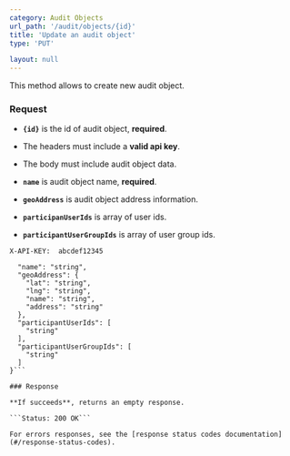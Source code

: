 ```yaml
---
category: Audit Objects
url_path: '/audit/objects/{id}'
title: 'Update an audit object'
type: 'PUT'

layout: null
---
```


This method allows to create new audit object.

### Request

* **`{id}`** is the id of audit object, **required**.
* The headers must include a **valid api key**.

* The body must include audit object data.
* **`name`** is audit object name, **required**.
* **`geoAddress`** is audit object address information.
* **`participanUserIds`** is array of user ids.
* **`participantUserGroupIds`** is array of user group ids.

```X-API-KEY:  abcdef12345```

```{
  "name": "string",
  "geoAddress": {
    "lat": "string",
    "lng": "string",
    "name": "string",
    "address": "string"
  },
  "participantUserIds": [
    "string"
  ],
  "participantUserGroupIds": [
    "string"
  ]
}```

### Response

**If succeeds**, returns an empty response.

```Status: 200 OK```

For errors responses, see the [response status codes documentation](#/response-status-codes).
